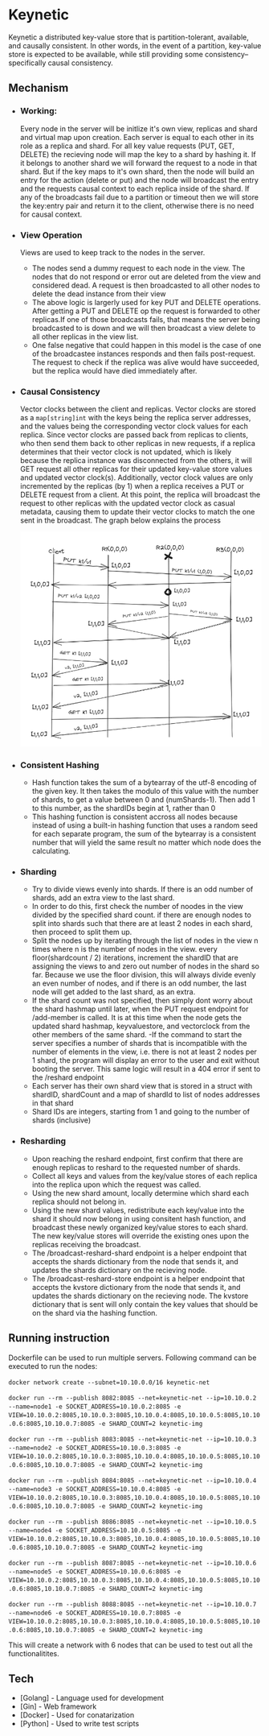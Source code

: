 # Keynetic

Keynetic a distributed key-value store that is partition-tolerant, available, and causally consistent. In other words, in the event of a partition, key-value store is expected to be available, while still providing some consistency–specifically causal consistency.

## Mechanism

- ### Working:

    Every node in the server will be initlize it's own view, replicas and shard and virtual map upon creation. Each server is equal to each other in its role as a replica and shard. For all key value requests (PUT, GET, DELETE) the recieving node will map the key to a shard by hashing it. If it belongs to another shard we will forward the request to a node in that shard. But if the key maps to it's own shard, then the node will build an entry for the action (delete or put) and the node will broadcast the entry and the requests causal context to each replica inside of the shard. If any of the broadcasts fail due to a partition or timeout then we will store the key:entry pair and return it to the client, otherwise there is no need for causal context.

- ### View Operation 
    Views are used to keep track to the nodes in the server. 
    - The nodes send a dummy request to each node in the view. The nodes that do not respond or error out    are deleted from the view and considered dead. A request is then broadcasted to all other nodes to    delete the dead instance from their view
    - The above logic is largerly used for key PUT and DELETE operations. After getting a PUT and DELETE op the request is forwarded to other replicas.If one of those broadcasts fails, that means the server being broadcasted to is down and we will then broadcast a view delete to all other replicas in the view list.
    - One false negative that could happen in this model is the case of one of the broadcastee instances responds and then fails post-request. The request to check if the replica was alive would have succeeded, but the replica would have died immediately after.
    
- ### Causal Consistency
    Vector clocks between the client and replicas. Vector clocks are stored as a `map[string]int` with the keys being the replica server addresses, and the values being the corresponding vector clock values for each replica. Since vector clocks are passed back from replicas to clients, who then send them back to other replicas in new requests, if a replica determines that their vector clock is not updated, which is likely because the replica instance was disconnected from the others, it will GET request all other replicas for their updated key-value store values and updated vector clock(s). Additionally, vector clock values are only incremented by the replicas (by 1) when a replica receives a PUT or DELETE request from a client. At this point, the replica will broadcast the request to other replicas with the updated vector clock as casual metadata, causing them to update their vector clocks to match the one sent in the broadcast. The graph below explains the process 
    
    ![Causal Consistency Mechanism](causal_consisstency_mech.png "Causal Consistency Working")

- ### Consistent Hashing 
    - Hash function takes the sum of a bytearray of the utf-8 encoding of the given key. It then takes the modulo of this value with the number of shards, to get a value between 0 and (numShards-1). Then add 1 to this number, as the shardIDs begin at 1, rather than 0
    - This hashing function is consistent accross all nodes because instead of using a built-in hashing function that uses a random seed for each separate program, the sum of the bytearray is a consistent number that will yield the same result no matter which node does the calculating.

- ### Sharding 
    - Try to divide views evenly into shards. If there is an odd number of shards, add an extra view to the last shard.
    - In order to do this, first check the number of noodes in the view divided by the specified shard count. if there are enough nodes to split into shards such that there are at least 2 nodes in each shard, then proceed to split them up.
    - Split the nodes up by iterating through the list of nodes in the view n times where n is the number of nodes in the view. every floor(shardcount / 2) iterations, increment the shardID that are assigning the views to and zero out number of nodes in the shard so far. Because we use the floor division, this will always divide evenly an even number of nodes, and if there is an odd number, the last node will get added to the last shard, as an extra.
    - If the shard count was not specified, then simply dont worry about the shard hashmap until later, when the PUT request endpoint for /add-member is called. It is at this time when the node gets the updated shard hashmap, keyvaluestore, and vectorclock from the other members of the same shard.
    -If the command to start the server specifies a number of shards that is incompatible with the number of elements in the view, i.e. there is not at least 2 nodes per 1 shard, the program will display an error to the user and exit without booting the server. This same logic will result in a 404 error if sent to the /reshard endpoint
    - Each server has their own shard view that is stored in a struct with shardID, shardCount and a map of shardId to list of nodes addresses in that shard
    - Shard IDs are integers, starting from 1 and going to the number of shards (inclusive)

- ### Resharding
    - Upon reaching the reshard endpoint, first confirm that there are enough replicas to reshard to the requested number of shards.
    - Collect all keys and values from the key/value stores of each replica into the replica upon which the request was called.
    - Using the new shard amount, locally determine which shard each replica should not belong in.
    - Using the new shard values, redistribute each key/value into the shard it should now belong in using consitent hash function, and broadcast these newly organized key/value stores to each shard. The new key/value stores will override the existing ones upon the replicas receiving the broadcast.
    - The /broadcast-reshard-shard endpoint is a helper endpoint that accepts the shards dictionary from the node that sends it, and updates the shards dictionary on the recieving node.
    - The /broadcast-reshard-store endpoint is a helper endpoint that accepts the kvstore dictionary from the node that sends it, and updates the shards dictionary on the recieving node. The kvstore dictionary that is sent will only contain the key values that should be on the shard via the hashing function.

## Running instruction
    
Dockerfile can be used to run multiple servers. Following command can be executed to run the nodes:

`docker network create --subnet=10.10.0.0/16 keynetic-net`

`docker run --rm --publish 8082:8085 --net=keynetic-net --ip=10.10.0.2 --name=node1 -e SOCKET_ADDRESS=10.10.0.2:8085 -e VIEW=10.10.0.2:8085,10.10.0.3:8085,10.10.0.4:8085,10.10.0.5:8085,10.10.0.6:8085,10.10.0.7:8085 -e SHARD_COUNT=2 keynetic-img`

`docker run --rm --publish 8083:8085 --net=keynetic-net --ip=10.10.0.3 --name=node2 -e SOCKET_ADDRESS=10.10.0.3:8085 -e VIEW=10.10.0.2:8085,10.10.0.3:8085,10.10.0.4:8085,10.10.0.5:8085,10.10.0.6:8085,10.10.0.7:8085 -e SHARD_COUNT=2 keynetic-img`

`docker run --rm --publish 8084:8085 --net=keynetic-net --ip=10.10.0.4 --name=node3 -e SOCKET_ADDRESS=10.10.0.4:8085 -e VIEW=10.10.0.2:8085,10.10.0.3:8085,10.10.0.4:8085,10.10.0.5:8085,10.10.0.6:8085,10.10.0.7:8085 -e SHARD_COUNT=2 keynetic-img`

`docker run --rm --publish 8086:8085 --net=keynetic-net --ip=10.10.0.5 --name=node4 -e SOCKET_ADDRESS=10.10.0.5:8085 -e VIEW=10.10.0.2:8085,10.10.0.3:8085,10.10.0.4:8085,10.10.0.5:8085,10.10.0.6:8085,10.10.0.7:8085 -e SHARD_COUNT=2 keynetic-img`

`docker run --rm --publish 8087:8085 --net=keynetic-net --ip=10.10.0.6 --name=node5 -e SOCKET_ADDRESS=10.10.0.6:8085 -e VIEW=10.10.0.2:8085,10.10.0.3:8085,10.10.0.4:8085,10.10.0.5:8085,10.10.0.6:8085,10.10.0.7:8085 -e SHARD_COUNT=2 keynetic-img`

`docker run --rm --publish 8088:8085 --net=keynetic-net --ip=10.10.0.7 --name=node6 -e SOCKET_ADDRESS=10.10.0.7:8085 -e VIEW=10.10.0.2:8085,10.10.0.3:8085,10.10.0.4:8085,10.10.0.5:8085,10.10.0.6:8085,10.10.0.7:8085 -e SHARD_COUNT=2 keynetic-img`

This will create a network with 6 nodes that can be used to test out all the functionalitites.


## Tech

- [Golang] - Language used for development
- [Gin] - Web framework
- [Docker] - Used for conatarization
- [Python] - Used to write test scripts
